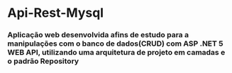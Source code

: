 # Api-Rest-Mysql


### Aplicação web desenvolvida afins de estudo para a manipulações com o banco de dados(CRUD) com ASP .NET 5 WEB API, utilizando uma arquitetura de projeto em camadas e o padrão Repository 
